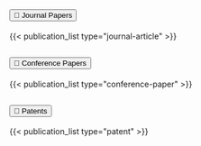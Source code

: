  
<div class="accordion" id="pubAccordion">

  <!-- Journal Section -->
  <div class="accordion-item">
    <h2 class="accordion-header" id="journalHeading">
      <button class="accordion-button" type="button" data-bs-toggle="collapse" data-bs-target="#journalCollapse" aria-expanded="true" aria-controls="journalCollapse">
        📘 Journal Papers
      </button>
    </h2>
    <div id="journalCollapse" class="accordion-collapse collapse show" aria-labelledby="journalHeading" data-bs-parent="#pubAccordion">
      <div class="accordion-body">
        {{< publication_list type="journal-article" >}}
      </div>
    </div>
  </div>

  <!-- Conference Section -->
  <div class="accordion-item">
    <h2 class="accordion-header" id="confHeading">
      <button class="accordion-button collapsed" type="button" data-bs-toggle="collapse" data-bs-target="#confCollapse" aria-expanded="false" aria-controls="confCollapse">
        🧾 Conference Papers
      </button>
    </h2>
    <div id="confCollapse" class="accordion-collapse collapse" aria-labelledby="confHeading" data-bs-parent="#pubAccordion">
      <div class="accordion-body">
        {{< publication_list type="conference-paper" >}}
      </div>
    </div>
  </div>

  <!-- Patent Section -->
  <div class="accordion-item">
    <h2 class="accordion-header" id="patentHeading">
      <button class="accordion-button collapsed" type="button" data-bs-toggle="collapse" data-bs-target="#patentCollapse" aria-expanded="false" aria-controls="patentCollapse">
        🧪 Patents
      </button>
    </h2>
    <div id="patentCollapse" class="accordion-collapse collapse" aria-labelledby="patentHeading" data-bs-parent="#pubAccordion">
      <div class="accordion-body">
        {{< publication_list type="patent" >}}
      </div>
    </div>
  </div>

</div>
